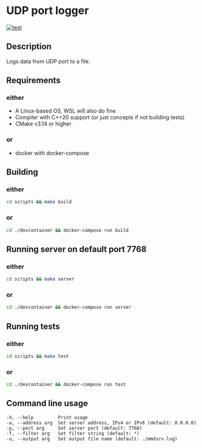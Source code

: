 # UDP port logger

[![test](https://github.com/ieroglyph/test-mmd/actions/workflows/test.yml/badge.svg)](https://github.com/ieroglyph/test-mmd/actions/workflows/test.yml)

## Description

Logs data from UDP port to a file.

## Requirements

### either

* A Linux-based OS, WSL will also do fine
* Compiler with C++20 support (or just concepts if not building tests)
* CMake v3.14 or higher

### or 

* docker with docker-compose

## Building

### either

```bash
cd scripts && make build
```

### or

```bash
cd ./devcontainer && docker-compose run build
```

## Running server on default port 7768

### either

```bash
cd scripts && make server
```

### or

```bash
cd ./devcontainer && docker-compose run server
```

## Running tests

### either

```bash
cd scripts && make test
```

### or

```bash
cd ./devcontainer && docker-compose run test
```

## Command line usage

```
-h, --help         Print usage  
-a, --address arg  Set server address, IPv4 or IPv6 (default: 0.0.0.0)  
-p, --port arg     Set server port (default: 7768)  
-f, --filter arg   Set filter string (default: *)  
-o, --output arg   Set output file name (default: ./mmdsrv.log)  
```